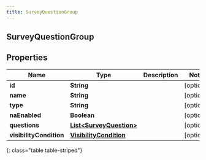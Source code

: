 ```yaml
---
title: SurveyQuestionGroup
---
```

## SurveyQuestionGroup


## Properties

| Name | Type | Description | Notes |
| ------------ | ------------- | ------------- | ------------- |
| **id** | **String** |  |  [optional] |
| **name** | **String** |  |  [optional] |
| **type** | **String** |  |  [optional] |
| **naEnabled** | **Boolean** |  |  [optional] |
| **questions** | [**List&lt;SurveyQuestion&gt;**](SurveyQuestion.html) |  |  [optional] |
| **visibilityCondition** | [**VisibilityCondition**](VisibilityCondition.html) |  |  [optional] |
{: class="table table-striped"}



